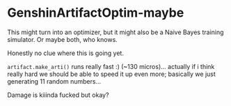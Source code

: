 # GenshinArtifactOptim-maybe
This might turn into an optimizer, but it might also be a Naive Bayes training simulator. Or maybe both, who knows.

Honestly no clue where this is going yet.

`artifact.make_arti()` runs really fast :) (~130 micros)... actually if i think really hard we should be able to speed it up even more; basically we just generating 11 random numbers...

Damage is kiiinda fucked but okay?
